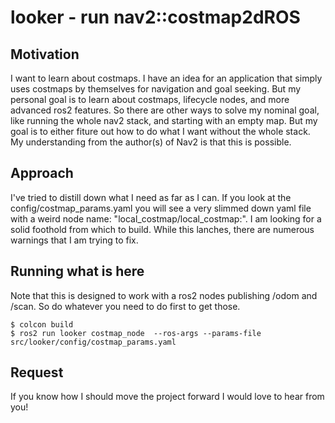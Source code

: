 # looker - run nav2::costmap2dROS

## Motivation

I want to learn about costmaps. I have an idea for an application that simply uses costmaps by themselves for navigation and goal seeking. But my personal goal is to learn about costmaps, lifecycle nodes, and more advanced ros2 features. So there are other ways to solve my nominal goal, like running the whole nav2 stack, and starting with an empty map. But my goal is to either fiture out how to do what I want without the whole stack. My understanding from the author(s) of Nav2 is that this is possible. 

## Approach

I've tried to distill down what I need as far as I can. If you look at the config/costmap_params.yaml you will see a very slimmed down yaml file with a weird node name: "local_costmap/local_costmap:". I am looking for a solid foothold from which to build. While this lanches, there are numerous warnings that I am trying to fix.

## Running what is here

Note that this is designed to work with a ros2 nodes publishing /odom and /scan. So do whatever you need to do first to get those.

```
$ colcon build
$ ros2 run looker costmap_node  --ros-args --params-file src/looker/config/costmap_params.yaml 
```

## Request

If you know how I should move the project forward I would love to hear from you!